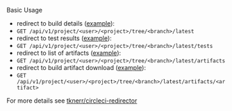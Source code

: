 Basic Usage

 * redirect to build details ([example](/api/v1/project/tknerr/linus-kitchen/tree/master/latest)):
  * `GET /api/v1/project/<user>/<project>/tree/<branch>/latest`
 * redirect to test results ([example](/api/v1/project/tknerr/linus-kitchen/tree/master/latest/tests)):
  * `GET /api/v1/project/<user>/<project>/tree/<branch>/latest/tests`
 * redirect to list of artifacts ([example](/api/v1/project/tknerr/linus-kitchen/tree/master/latest/artifacts)):
  * `GET /api/v1/project/<user>/<project>/tree/<branch>/latest/artifacts`
 * redirect to build artifact download ([example](/api/v1/project/tknerr/linus-kitchen/tree/master/latest/artifacts/test-report.html)):
  * `GET /api/v1/project/<user>/<project>/tree/<branch>/latest/artifacts/<artifact>`

For more details see [tknerr/circleci-redirector](https://github.com/tknerr/circleci-redirector)
